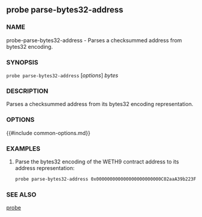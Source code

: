 ## probe parse-bytes32-address

### NAME

probe-parse-bytes32-address - Parses a checksummed address from bytes32 encoding.

### SYNOPSIS

``probe parse-bytes32-address`` [*options*] *bytes*

### DESCRIPTION

Parses a checksummed address from its bytes32 encoding representation.

### OPTIONS

{{#include common-options.md}}

### EXAMPLES

1. Parse the bytes32 encoding of the WETH9 contract address to its address representation:
    ```sh
    probe parse-bytes32-address 0x000000000000000000000000C02aaA39b223FE8D0A0e5C4F27eAD9083C756Cc2
    ```

### SEE ALSO

[probe](./probe.md)
